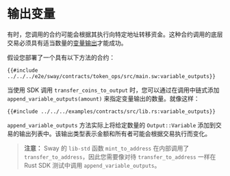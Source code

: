 # 输出变量

<!-- 本节应解释变量输出 -->
<!-- variable_outputs:example:start -->

有时，您调用的合约可能会根据其执行向特定地址转移资金。这种合约调用的底层交易必须具有适当数量的[变量输出](https://specs.fuel.network/master/tx-format/output.html#outputvariable)才能成功。

<!-- variable_outputs:example:end -->

假设您部署了一个具有以下方法的合约：

```rust,ignore
{{#include ../../../e2e/sway/contracts/token_ops/src/main.sw:variable_outputs}}
```

当使用 SDK 调用 `transfer_coins_to_output` 时，您可以通过在调用中链式添加 `append_variable_outputs(amount)` 来指定变量输出的数量。就像这样：

```rust,ignore
{{#include ../../../examples/contracts/src/lib.rs:variable_outputs}}
```

<!-- This section should explain what the `append_variable_outputs` method does -->
<!-- append_variable_outputs:example:start -->

`append_variable_outputs` 方法实际上将给定数量的 `Output::Variable` 添加到交易的输出列表中。该输出类型表示金额和所有者可能会根据交易执行而变化。

<!-- append_variable_outputs:example:end -->

> **注意：** Sway 的 `lib-std` 函数 `mint_to_address` 在内部调用了 `transfer_to_address`，因此您需要像对待 `transfer_to_address` 一样在 Rust SDK 测试中调用 `append_variable_outputs`。
